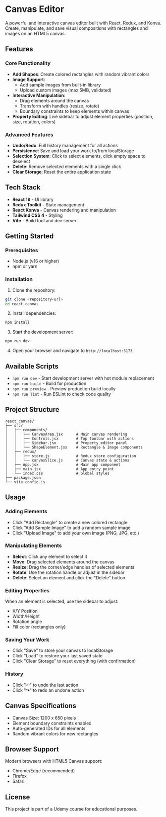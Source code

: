 # Canvas Editor

A powerful and interactive canvas editor built with React, Redux, and Konva. Create, manipulate, and save visual compositions with rectangles and images on an HTML5 canvas.

## Features

### Core Functionality
- **Add Shapes**: Create colored rectangles with random vibrant colors
- **Image Support**:
  - Add sample images from built-in library
  - Upload custom images (max 5MB, validated)
- **Interactive Manipulation**:
  - Drag elements around the canvas
  - Transform with handles (resize, rotate)
  - Boundary constraints to keep elements within canvas
- **Property Editing**: Live sidebar to adjust element properties (position, size, rotation, colors)

### Advanced Features
- **Undo/Redo**: Full history management for all actions
- **Persistence**: Save and load your work to/from localStorage
- **Selection System**: Click to select elements, click empty space to deselect
- **Delete**: Remove selected elements with a single click
- **Clear Storage**: Reset the entire application state

## Tech Stack

- **React 19** - UI library
- **Redux Toolkit** - State management
- **React Konva** - Canvas rendering and manipulation
- **Tailwind CSS 4** - Styling
- **Vite** - Build tool and dev server

## Getting Started

### Prerequisites
- Node.js (v16 or higher)
- npm or yarn

### Installation

1. Clone the repository:
```bash
git clone <repository-url>
cd react_canvas
```

2. Install dependencies:
```bash
npm install
```

3. Start the development server:
```bash
npm run dev
```

4. Open your browser and navigate to `http://localhost:5173`

## Available Scripts

- `npm run dev` - Start development server with hot module replacement
- `npm run build` - Build for production
- `npm run preview` - Preview production build locally
- `npm run lint` - Run ESLint to check code quality

## Project Structure

```
react_canvas/
├── src/
│   ├── components/
│   │   ├── CanvasArea.jsx      # Main canvas rendering
│   │   ├── Controls.jsx        # Top toolbar with actions
│   │   ├── Sidebar.jsx         # Property editor panel
│   │   └── ShapeElement.jsx    # Rectangle & Image components
│   ├── redux/
│   │   ├── store.js            # Redux store configuration
│   │   └── canvasSlice.js      # Canvas state & actions
│   ├── App.jsx                 # Main app component
│   ├── main.jsx                # App entry point
│   └── index.css               # Global styles
├── package.json
└── vite.config.js
```

## Usage

### Adding Elements
- Click "Add Rectangle" to create a new colored rectangle
- Click "Add Sample Image" to add a random sample image
- Click "Upload Image" to add your own image (PNG, JPG, etc.)

### Manipulating Elements
- **Select**: Click any element to select it
- **Move**: Drag selected elements around the canvas
- **Resize**: Drag the corner/edge handles of selected elements
- **Rotate**: Use the rotation handle or adjust in the sidebar
- **Delete**: Select an element and click the "Delete" button

### Editing Properties
When an element is selected, use the sidebar to adjust:
- X/Y Position
- Width/Height
- Rotation angle
- Fill color (rectangles only)

### Saving Your Work
- Click "Save" to store your canvas to localStorage
- Click "Load" to restore your last saved state
- Click "Clear Storage" to reset everything (with confirmation)

### History
- Click "↶" to undo the last action
- Click "↷" to redo an undone action

## Canvas Specifications

- Canvas Size: 1200 x 650 pixels
- Element boundary constraints enabled
- Auto-generated IDs for all elements
- Random vibrant colors for new rectangles

## Browser Support

Modern browsers with HTML5 Canvas support:
- Chrome/Edge (recommended)
- Firefox
- Safari

## License

This project is part of a Udemy course for educational purposes.
